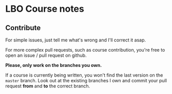 # LBO Course notes

## Contribute

For simple issues, just tell me what's wrong and I'll correct it asap.

For more complex pull requests, such as course contribution, you're free to open an issue / pull request on github.

**Please, only work on the branches you own.**

If a course is currently being written, you won't find the last version on the `master` branch.
Look out at the existing branches I own and commit your pull request **from** and **to** the correct branch.